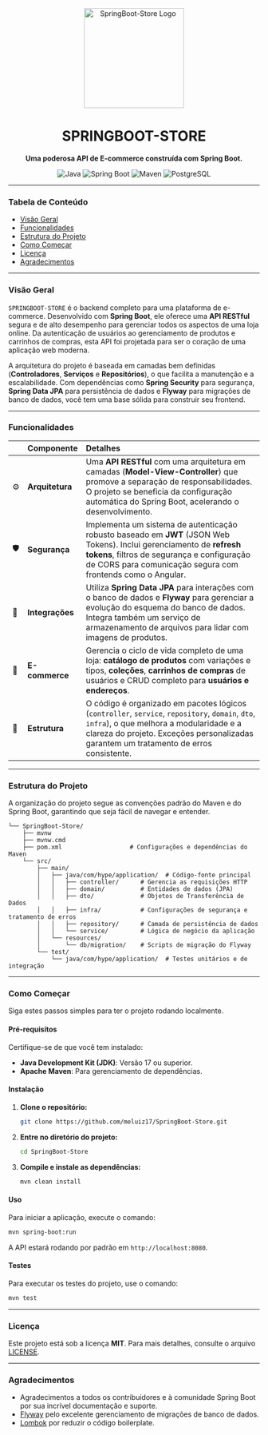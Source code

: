 
<div align="center">
  <img src="https://www.clipartmax.com/png/middle/95-950272_search-for-e-commerce-icon-png.png" width="200" alt="SpringBoot-Store Logo">
  <h1>SPRINGBOOT-STORE</h1>
  <p><b>Uma poderosa API de E-commerce construída com Spring Boot.</b></p>

  <p>
    <img src="https://img.shields.io/badge/Java-ED8B00?style=for-the-badge&logo=openjdk&logoColor=white" alt="Java">
    <img src="https://img.shields.io/badge/Spring_Boot-F2F4F9?style=for-the-badge&logo=spring-boot" alt="Spring Boot">
    <img src="https://img.shields.io/badge/Maven-C71A36?style=for-the-badge&logo=apache-maven&logoColor=white" alt="Maven">
    <img src="https://img.shields.io/badge/PostgreSQL-316192?style=for-the-badge&logo=postgresql&logoColor=white" alt="PostgreSQL">
  </p>
</div>

-----

### Tabela de Conteúdo

  - [Visão Geral](https://www.google.com/search?q=%23vis%C3%A3o-geral)
  - [Funcionalidades](https://www.google.com/search?q=%23funcionalidades)
  - [Estrutura do Projeto](https://www.google.com/search?q=%23estrutura-do-projeto)
  - [Como Começar](https://www.google.com/search?q=%23como-come%C3%A7ar)
  - [Licença](https://www.google.com/search?q=%23licen%C3%A7a)
  - [Agradecimentos](https://www.google.com/search?q=%23agradecimentos)

-----

### Visão Geral

`SPRINGBOOT-STORE` é o backend completo para uma plataforma de e-commerce. Desenvolvido com **Spring Boot**, ele oferece uma **API RESTful** segura e de alto desempenho para gerenciar todos os aspectos de uma loja online. Da autenticação de usuários ao gerenciamento de produtos e carrinhos de compras, esta API foi projetada para ser o coração de uma aplicação web moderna.

A arquitetura do projeto é baseada em camadas bem definidas (**Controladores**, **Serviços** e **Repositórios**), o que facilita a manutenção e a escalabilidade. Com dependências como **Spring Security** para segurança, **Spring Data JPA** para persistência de dados e **Flyway** para migrações de banco de dados, você tem uma base sólida para construir seu frontend.

-----

### Funcionalidades

|      | Componente        | Detalhes                                                                                                                                                                                                                         |
| :--- | :---------------- | :----------------------------------------------------------------------------------------------------------------------------------------------------------------------------------------------------------------------------------- |
| ⚙️   | **Arquitetura** | Uma **API RESTful** com uma arquitetura em camadas (**Model-View-Controller**) que promove a separação de responsabilidades. O projeto se beneficia da configuração automática do Spring Boot, acelerando o desenvolvimento.          |
| 🛡️   | **Segurança** | Implementa um sistema de autenticação robusto baseado em **JWT** (JSON Web Tokens). Inclui gerenciamento de **refresh tokens**, filtros de segurança e configuração de CORS para comunicação segura com frontends como o Angular.    |
| 🔌   | **Integrações** | Utiliza **Spring Data JPA** para interações com o banco de dados e **Flyway** para gerenciar a evolução do esquema do banco de dados. Integra também um serviço de armazenamento de arquivos para lidar com imagens de produtos.   |
| 🛒   | **E-commerce** | Gerencia o ciclo de vida completo de uma loja: **catálogo de produtos** com variações e tipos, **coleções**, **carrinhos de compras** de usuários e CRUD completo para **usuários e endereços**.                                |
| 📁   | **Estrutura** | O código é organizado em pacotes lógicos (`controller`, `service`, `repository`, `domain`, `dto`, `infra`), o que melhora a modularidade e a clareza do projeto. Exceções personalizadas garantem um tratamento de erros consistente. |                                                                                      |

-----

### Estrutura do Projeto

A organização do projeto segue as convenções padrão do Maven e do Spring Boot, garantindo que seja fácil de navegar e entender.

```
└── SpringBoot-Store/
    ├── mvnw
    ├── mvnw.cmd
    ├── pom.xml                   # Configurações e dependências do Maven
    └── src/
        ├── main/
        │   ├── java/com/hype/application/  # Código-fonte principal
        │   │   ├── controller/      # Gerencia as requisições HTTP
        │   │   ├── domain/          # Entidades de dados (JPA)
        │   │   ├── dto/             # Objetos de Transferência de Dados
        │   │   ├── infra/           # Configurações de segurança e tratamento de erros
        │   │   ├── repository/      # Camada de persistência de dados
        │   │   └── service/         # Lógica de negócio da aplicação
        │   └── resources/
        │       └── db/migration/    # Scripts de migração do Flyway
        └── test/
            └── java/com/hype/application/  # Testes unitários e de integração
```

-----

### Como Começar

Siga estes passos simples para ter o projeto rodando localmente.

#### Pré-requisitos

Certifique-se de que você tem instalado:

  - **Java Development Kit (JDK)**: Versão 17 ou superior.
  - **Apache Maven**: Para gerenciamento de dependências.

#### Instalação

1.  **Clone o repositório:**
    ```bash
    git clone https://github.com/meluiz17/SpringBoot-Store.git
    ```
2.  **Entre no diretório do projeto:**
    ```bash
    cd SpringBoot-Store
    ```
3.  **Compile e instale as dependências:**
    ```bash
    mvn clean install
    ```

#### Uso

Para iniciar a aplicação, execute o comando:

```bash
mvn spring-boot:run
```

A API estará rodando por padrão em `http://localhost:8080`.

#### Testes

Para executar os testes do projeto, use o comando:

```bash
mvn test
```

-----

### Licença

Este projeto está sob a licença **MIT**. Para mais detalhes, consulte o arquivo [LICENSE](https://choosealicense.com/licenses/mit/).

-----

### Agradecimentos

  - Agradecimentos a todos os contribuidores e à comunidade Spring Boot por sua incrível documentação e suporte.
  - [Flyway](https://flywaydb.org/) pelo excelente gerenciamento de migrações de banco de dados.
  - [Lombok](https://projectlombok.org/) por reduzir o código boilerplate.
